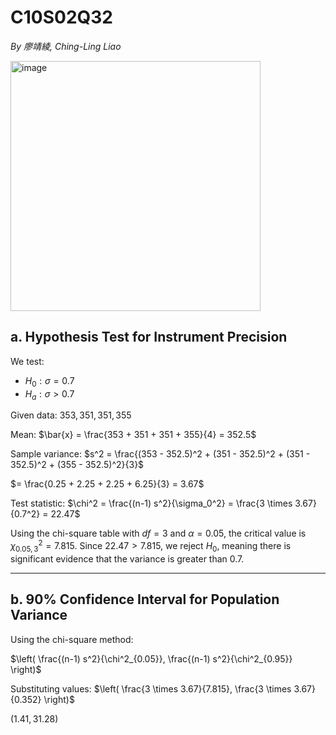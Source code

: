 # C10S02Q32

*By 廖靖綾, Ching-Ling Liao*

<img width="400" alt="image" src="https://github.com/user-attachments/assets/a0fa8f23-45f0-4313-b3f3-22cac513e5ee" />

## a. Hypothesis Test for Instrument Precision

We test:

- $H_0: \sigma = 0.7$
- $H_a: \sigma > 0.7$

Given data: $353, 351, 351, 355$

Mean:
$\bar{x} = \frac{353 + 351 + 351 + 355}{4} = 352.5$

Sample variance:
$s^2 = \frac{(353 - 352.5)^2 + (351 - 352.5)^2 + (351 - 352.5)^2 + (355 - 352.5)^2}{3}$

$= \frac{0.25 + 2.25 + 2.25 + 6.25}{3} = 3.67$

Test statistic:
$\chi^2 = \frac{(n-1) s^2}{\sigma_0^2} = \frac{3 \times 3.67}{0.7^2} = 22.47$

Using the chi-square table with $df = 3$ and $\alpha = 0.05$, the critical value is $\chi^2_{0.05,3} = 7.815$. Since $22.47 > 7.815$, we reject $H_0$, meaning there is significant evidence that the variance is greater than 0.7.

---

## b. 90% Confidence Interval for Population Variance

Using the chi-square method:

$\left( \frac{(n-1) s^2}{\chi^2_{0.05}}, \frac{(n-1) s^2}{\chi^2_{0.95}} \right)$

Substituting values:
$\left( \frac{3 \times 3.67}{7.815}, \frac{3 \times 3.67}{0.352} \right)$

$\left( 1.41, 31.28 \right)$

